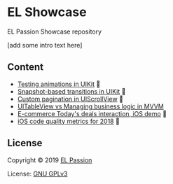 # EL Showcase

EL Passion Showcase repository

[add some intro text here]

## Content

- [Testing animations in UIKit](content/testing-UIKit-animations) 
- [Snapshot-based transitions in UIKit](content/UIKit-snaphot-transitions) 
- [Custom pagination in UIScrollView](content/UIScrollView-custom-pagination) 
- [UITableView vs Managing business logic in MVVM](content/UITableView-separating-business-logic-in-MVVM)
- [E-commerce Today's deals interaction, iOS demo](content/ecommerce-ios-demo) 
- [iOS code quality metrics for 2018](content/iOS-code-quality-2018) 

## License

Copyright © 2019 [EL Passion](https://www.elpassion.com)

License: [GNU GPLv3](LICENSE)
